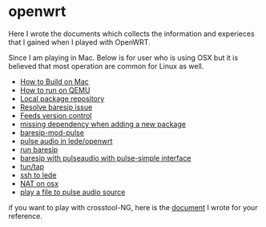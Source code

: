 # openwrt

Here I wrote the documents which collects the information and experieces that I
gained when I played with OpenWRT.

Since I am playing in Mac. Below is for user who is using OSX but it is
believed that most operation are common for Linux as well.

- [How to Build on Mac](build.md)
- [How to run on QEMU](run-on-qemu.md)
- [Local package repository](local-ipkg-repo.md)
- [Resolve baresip issue](baresip_issue.md)
- [Feeds version control](feeds.md)
- [missing dependency when adding a new package](new-package.md)
- [baresip-mod-pulse](patch_baresip-mod-pulse.diff)
- [pulse audio in lede/openwrt](pulse-auido.md)
- [run baresip](run-baresip.md)
- [baresip with pulseaudio with pulse-simple interface](pulse-simple.md)
- [tun/tap](tun-tap.md)
- [ssh to lede](sh.md)
- [NAT on osx](nat.md)
- [play a file to pulse audio source](play.md)

if you want to play with crosstool-NG, here is the [document](crosstool-NG.md)
I wrote for your reference.
